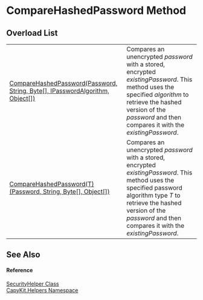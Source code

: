 # CompareHashedPassword Method


## Overload List
<table>
<tr>
<td><a href="M_CapyKit_Helpers_SecurityHelper_CompareHashedPassword.md">CompareHashedPassword(Password, String, Byte[], IPasswordAlgorithm, Object[])</a></td>
<td>Compares an unencrypted <em>password</em> with a stored, encrypted <em>existingPassword</em>. This method uses the specified <em>algorithm</em> to retrieve the hashed version of the <em>password</em> and then compares it with the <em>existingPassword</em>.</td></tr>
<tr>
<td><a href="M_CapyKit_Helpers_SecurityHelper_CompareHashedPassword__1.md">CompareHashedPassword(T)(Password, String, Byte[], Object[])</a></td>
<td>Compares an unencrypted <em>password</em> with a stored, encrypted <em>existingPassword</em>. This method uses the specified password algorithm type <em>T</em> to retrieve the hashed version of the <em>password</em> and then compares it with the <em>existingPassword</em>.</td></tr>
</table>

## See Also


#### Reference
<a href="T_CapyKit_Helpers_SecurityHelper.md">SecurityHelper Class</a>  
<a href="N_CapyKit_Helpers.md">CapyKit.Helpers Namespace</a>  
